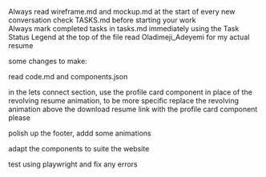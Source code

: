 Always read wireframe.md and mockup.md at the start of every new conversation
check TASKS.md before starting your work	
Always mark completed tasks in tasks.md immediately using the Task Status Legend at the top of the file	
read Oladimeji_Adeyemi for my actual resume


some changes to make:

read code.md and components.json

in the lets connect section, use the profile card component in place of the revolving resume animation, to be more specific replace the revolving animation above the download resume link with the profile card component please

polish up the footer, addd some animations


adapt the components to suite the website


test using playwright and fix any errors

